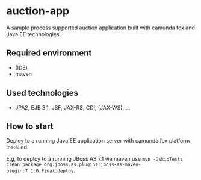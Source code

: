 auction-app
===========

A sample process supported auction application built with camunda fox and Java EE technologies.


Required environment
--------------------

* (IDE)
* maven


Used technologies
-----------------

* JPA2, EJB 3.1, JSF, JAX-RS, CDI, (JAX-WS), ...


How to start
------------

Deploy to a running Java EE application server with camunda fox platform installed.

E.g, to deploy to a running JBoss AS 7.1 via maven use `mvn -DskipTests clean package org.jboss.as.plugins:jboss-as-maven-plugin:7.1.0.Final:deploy`.